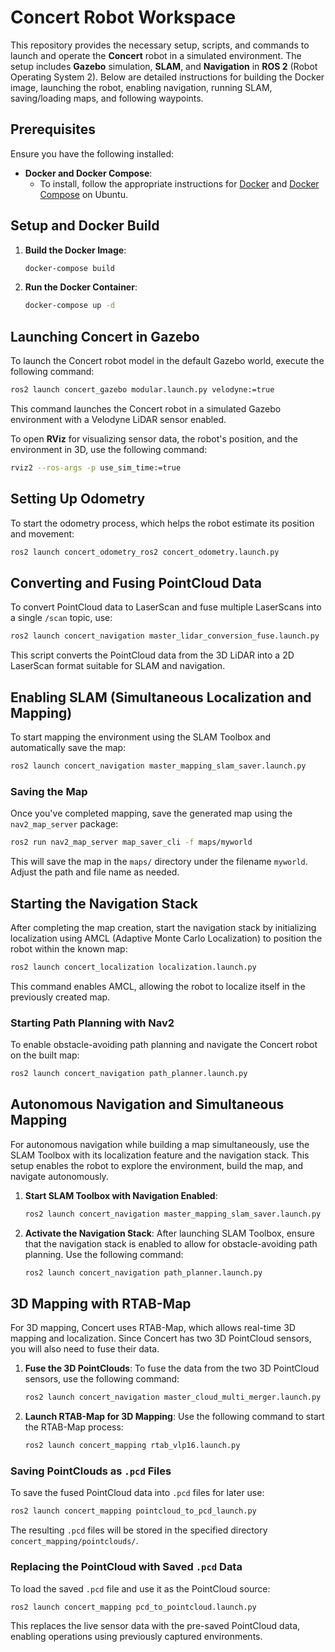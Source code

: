 # Concert Robot Workspace

This repository provides the necessary setup, scripts, and commands to launch and operate the **Concert** robot in a simulated environment. The setup includes **Gazebo** simulation, **SLAM**, and **Navigation** in **ROS 2** (Robot Operating System 2). Below are detailed instructions for building the Docker image, launching the robot, enabling navigation, running SLAM, saving/loading maps, and following waypoints.

## Prerequisites

Ensure you have the following installed:

- **Docker and Docker Compose**:
    - To install, follow the appropriate instructions for [Docker](https://docs.docker.com/get-docker/) and [Docker Compose](https://docs.docker.com/compose/install/) on Ubuntu.
## Setup and Docker Build

1. **Build the Docker Image**:
    ```bash
    docker-compose build
    ```

2. **Run the Docker Container**:
    ```bash
    docker-compose up -d
    ```

## Launching Concert in Gazebo

To launch the Concert robot model in the default Gazebo world, execute the following command:

```bash
ros2 launch concert_gazebo modular.launch.py velodyne:=true
```

This command launches the Concert robot in a simulated Gazebo environment with a Velodyne LiDAR sensor enabled.

To open **RViz** for visualizing sensor data, the robot's position, and the environment in 3D, use the following command:

```bash
rviz2 --ros-args -p use_sim_time:=true
```

## Setting Up Odometry

To start the odometry process, which helps the robot estimate its position and movement:

```bash
ros2 launch concert_odometry_ros2 concert_odometry.launch.py
```

## Converting and Fusing PointCloud Data

To convert PointCloud data to LaserScan and fuse multiple LaserScans into a single `/scan` topic, use:

```bash
ros2 launch concert_navigation master_lidar_conversion_fuse.launch.py
```

This script converts the PointCloud data from the 3D LiDAR into a 2D LaserScan format suitable for SLAM and navigation.

## Enabling SLAM (Simultaneous Localization and Mapping)

To start mapping the environment using the SLAM Toolbox and automatically save the map:

```bash
ros2 launch concert_navigation master_mapping_slam_saver.launch.py
```

### Saving the Map

Once you've completed mapping, save the generated map using the `nav2_map_server` package:

```bash
ros2 run nav2_map_server map_saver_cli -f maps/myworld
```

This will save the map in the `maps/` directory under the filename `myworld`. Adjust the path and file name as needed.

## Starting the Navigation Stack

After completing the map creation, start the navigation stack by initializing localization using AMCL (Adaptive Monte Carlo Localization) to position the robot within the known map:

```bash
ros2 launch concert_localization localization.launch.py
```

This command enables AMCL, allowing the robot to localize itself in the previously created map.

### Starting Path Planning with Nav2

To enable obstacle-avoiding path planning and navigate the Concert robot on the built map:

```bash
ros2 launch concert_navigation path_planner.launch.py
```

## Autonomous Navigation and Simultaneous Mapping

For autonomous navigation while building a map simultaneously, use the SLAM Toolbox with its localization feature and the navigation stack. This setup enables the robot to explore the environment, build the map, and navigate autonomously.

1. **Start SLAM Toolbox with Navigation Enabled**:
    ```bash
    ros2 launch concert_navigation master_mapping_slam_saver.launch.py
    ```

2. **Activate the Navigation Stack**:
    After launching SLAM Toolbox, ensure that the navigation stack is enabled to allow for obstacle-avoiding path planning. Use the following command:

    ```bash
    ros2 launch concert_navigation path_planner.launch.py
    ```

## 3D Mapping with RTAB-Map

For 3D mapping, Concert uses RTAB-Map, which allows real-time 3D mapping and localization. Since Concert has two 3D PointCloud sensors, you will also need to fuse their data.

1. **Fuse the 3D PointClouds**:
    To fuse the data from the two 3D PointCloud sensors, use the following command:
    ```bash
    ros2 launch concert_navigation master_cloud_multi_merger.launch.py
    ```
2. **Launch RTAB-Map for 3D Mapping**:
    Use the following command to start the RTAB-Map process:
    ```bash
    ros2 launch concert_mapping rtab_vlp16.launch.py
    ```
### Saving PointClouds as `.pcd` Files

To save the fused PointCloud data into `.pcd` files for later use:

```bash
ros2 launch concert_mapping pointcloud_to_pcd_launch.py
```

The resulting `.pcd` files will be stored in the specified directory `concert_mapping/pointclouds/`.

### Replacing the PointCloud with Saved `.pcd` Data

To load the saved `.pcd` file and use it as the PointCloud source:

```bash
ros2 launch concert_mapping pcd_to_pointcloud.launch.py
```

This replaces the live sensor data with the pre-saved PointCloud data, enabling operations using previously captured environments.
